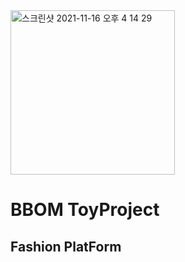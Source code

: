 <img width="263" alt="스크린샷 2021-11-16 오후 4 14 29" src="https://user-images.githubusercontent.com/72774518/145187080-501046f1-94e4-4764-b2ab-f3a8c48f0dbc.png">

# BBOM ToyProject
## Fashion PlatForm

